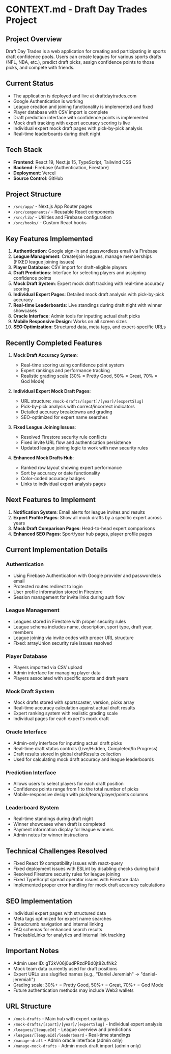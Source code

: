 # CONTEXT.md - Draft Day Trades Project

## Project Overview
Draft Day Trades is a web application for creating and participating in sports draft confidence pools. Users can create leagues for various sports drafts (NFL, NBA, etc.), predict draft picks, assign confidence points to those picks, and compete with friends.

## Current Status
- The application is deployed and live at draftdaytrades.com
- Google Authentication is working
- League creation and joining functionality is implemented and fixed
- Player database with CSV import is complete
- Draft prediction interface with confidence points is implemented
- Mock draft tracking with expert accuracy scoring is live
- Individual expert mock draft pages with pick-by-pick analysis
- Real-time leaderboards during draft night

## Tech Stack
- **Frontend**: React 19, Next.js 15, TypeScript, Tailwind CSS
- **Backend**: Firebase (Authentication, Firestore)
- **Deployment**: Vercel
- **Source Control**: GitHub

## Project Structure
- `/src/app/` - Next.js App Router pages
- `/src/components/` - Reusable React components
- `/src/lib/` - Utilities and Firebase configuration
- `/src/hooks/` - Custom React hooks

## Key Features Implemented
1. **Authentication**: Google sign-in and passwordless email via Firebase
2. **League Management**: Create/join leagues, manage memberships (FIXED league joining issues)
3. **Player Database**: CSV import for draft-eligible players
4. **Draft Predictions**: Interface for selecting players and assigning confidence points
5. **Mock Draft System**: Expert mock draft tracking with real-time accuracy scoring
6. **Individual Expert Pages**: Detailed mock draft analysis with pick-by-pick accuracy
7. **Real-time Leaderboards**: Live standings during draft night with winner showcases
8. **Oracle Interface**: Admin tools for inputting actual draft picks
9. **Mobile Responsive Design**: Works on all screen sizes
10. **SEO Optimization**: Structured data, meta tags, and expert-specific URLs

## Recently Completed Features
1. **Mock Draft Accuracy System**: 
   - Real-time scoring using confidence point system
   - Expert rankings and performance tracking
   - Realistic grading scale (30% = Pretty Good, 50% = Great, 70% = God Mode)

2. **Individual Expert Mock Draft Pages**:
   - URL structure: `/mock-drafts/[sport]/[year]/[expertSlug]`
   - Pick-by-pick analysis with correct/incorrect indicators
   - Detailed accuracy breakdowns and grading
   - SEO-optimized for expert name searches

3. **Fixed League Joining Issues**:
   - Resolved Firestore security rule conflicts
   - Fixed invite URL flow and authentication persistence
   - Updated league joining logic to work with new security rules

4. **Enhanced Mock Drafts Hub**:
   - Ranked row layout showing expert performance
   - Sort by accuracy or date functionality
   - Color-coded accuracy badges
   - Links to individual expert analysis pages

## Next Features to Implement
1. **Notification System**: Email alerts for league invites and results
2. **Expert Profile Pages**: Show all mock drafts by a specific expert across years
3. **Mock Draft Comparison Pages**: Head-to-head expert comparisons
4. **Enhanced SEO Pages**: Sport/year hub pages, player profile pages

## Current Implementation Details

### Authentication
- Using Firebase Authentication with Google provider and passwordless email
- Protected routes redirect to login
- User profile information stored in Firestore
- Session management for invite links during auth flow

### League Management
- Leagues stored in Firestore with proper security rules
- League schema includes name, description, sport type, draft year, members
- League joining via invite codes with proper URL structure
- Fixed: arrayUnion security rule issues resolved

### Player Database
- Players imported via CSV upload
- Admin interface for managing player data
- Players associated with specific sports and draft years

### Mock Draft System
- Mock drafts stored with sportscaster, version, picks array
- Real-time accuracy calculation against actual draft results
- Expert ranking system with realistic grading scale
- Individual pages for each expert's mock draft

### Oracle Interface
- Admin-only interface for inputting actual draft picks
- Real-time draft status controls (Live/Hidden, Completed/In Progress)
- Draft results stored in global draftResults collection
- Used for calculating mock draft accuracy and league leaderboards

### Prediction Interface
- Allows users to select players for each draft position
- Confidence points range from 1 to the total number of picks
- Mobile-responsive design with pick/team/player/points columns

### Leaderboard System
- Real-time standings during draft night
- Winner showcases when draft is completed
- Payment information display for league winners
- Admin notes for winner instructions

## Technical Challenges Resolved
- Fixed React 19 compatibility issues with react-query
- Fixed deployment issues with ESLint by disabling checks during build
- Resolved Firestore security rules for league joining
- Fixed TypeScript spread operator issues with Firestore data
- Implemented proper error handling for mock draft accuracy calculations

## SEO Implementation
- Individual expert pages with structured data
- Meta tags optimized for expert name searches
- Breadcrumb navigation and internal linking
- FAQ schemas for enhanced search results
- TrackableLinks for analytics and internal link tracking

## Important Notes
- Admin user ID: gT2kV06j0udPRzdPBd0jt82ufNk2
- Mock team data currently used for draft positions
- Expert URLs use slugified names (e.g., "Daniel Jeremiah" → "daniel-jeremiah")
- Grading scale: 30%+ = Pretty Good, 50%+ = Great, 70%+ = God Mode
- Future authentication methods may include Web3 wallets

## URL Structure
- `/mock-drafts` - Main hub with expert rankings
- `/mock-drafts/[sport]/[year]/[expertSlug]` - Individual expert analysis
- `/leagues/[leagueId]` - League overview and predictions
- `/leagues/[leagueId]/leaderboard` - Real-time standings
- `/manage-draft` - Admin oracle interface (admin only)
- `/manage-mock-drafts` - Admin mock draft import (admin only)